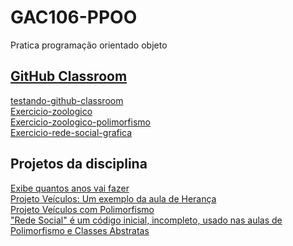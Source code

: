 # GAC106-PPOO
Pratica programação orientado objeto

## [GitHub Classroom](https://github.com/ppg-dac-ufla)
[testando-github-classroom](https://github.com/ppg-dac-ufla/testando-github-classroom-OsvaldoUfla)\
[Exercicio-zoologico](https://github.com/ppg-dac-ufla/exercicio-zoologico-OsvaldoUfla)\
[Exercicio-zoologico-polimorfismo](https://github.com/ppg-dac-ufla/exercicio-zoologico-polimorfismo-OsvaldoUfla)\
[Exercicio-rede-social-grafica](https://github.com/ppg-dac-ufla/exercicio-rede-social-grafica-OsvaldoUfla)

## Projetos da disciplina
[Exibe quantos anos vai fazer](https://github.com/OsvaldoUfla/GAC106-PPOO-Exibe-quantos-anos-vai-fazer)\
[Projeto Veículos: Um exemplo da aula de Herança](https://github.com/OsvaldoUfla/GAC106-PPOO-Veiculos)\
[Projeto Veículos com Polimorfismo](https://github.com/OsvaldoUfla/GAC106-PPOO-Veiculos-com-Polimorfismo)\
["Rede Social" é um código inicial, incompleto, usado nas aulas de Polimorfismo e Classes Abstratas](https://github.com/OsvaldoUfla/GAC106-PPOO-RedeSocial)



